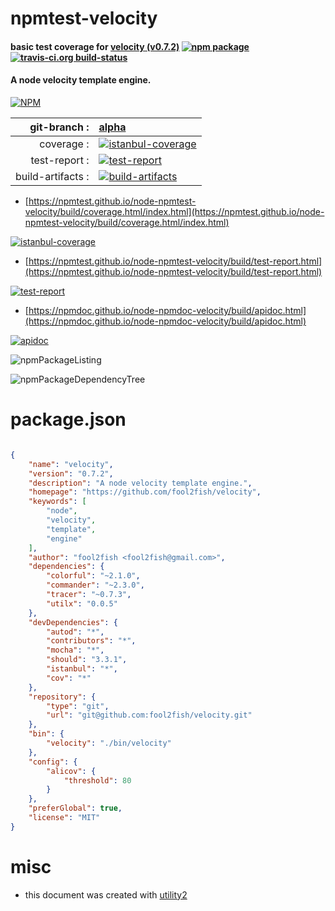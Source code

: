 # npmtest-velocity

#### basic test coverage for  [velocity (v0.7.2)](https://github.com/fool2fish/velocity)  [![npm package](https://img.shields.io/npm/v/npmtest-velocity.svg?style=flat-square)](https://www.npmjs.org/package/npmtest-velocity) [![travis-ci.org build-status](https://api.travis-ci.org/npmtest/node-npmtest-velocity.svg)](https://travis-ci.org/npmtest/node-npmtest-velocity)

#### A node velocity template engine.

[![NPM](https://nodei.co/npm/velocity.png?downloads=true&downloadRank=true&stars=true)](https://www.npmjs.com/package/velocity)

| git-branch : | [alpha](https://github.com/npmtest/node-npmtest-velocity/tree/alpha)|
|--:|:--|
| coverage : | [![istanbul-coverage](https://npmtest.github.io/node-npmtest-velocity/build/coverage.badge.svg)](https://npmtest.github.io/node-npmtest-velocity/build/coverage.html/index.html)|
| test-report : | [![test-report](https://npmtest.github.io/node-npmtest-velocity/build/test-report.badge.svg)](https://npmtest.github.io/node-npmtest-velocity/build/test-report.html)|
| build-artifacts : | [![build-artifacts](https://npmtest.github.io/node-npmtest-velocity/glyphicons_144_folder_open.png)](https://github.com/npmtest/node-npmtest-velocity/tree/gh-pages/build)|

- [https://npmtest.github.io/node-npmtest-velocity/build/coverage.html/index.html](https://npmtest.github.io/node-npmtest-velocity/build/coverage.html/index.html)

[![istanbul-coverage](https://npmtest.github.io/node-npmtest-velocity/build/screenCapture.buildCi.browser.%252Ftmp%252Fbuild%252Fcoverage.lib.html.png)](https://npmtest.github.io/node-npmtest-velocity/build/coverage.html/index.html)

- [https://npmtest.github.io/node-npmtest-velocity/build/test-report.html](https://npmtest.github.io/node-npmtest-velocity/build/test-report.html)

[![test-report](https://npmtest.github.io/node-npmtest-velocity/build/screenCapture.buildCi.browser.%252Ftmp%252Fbuild%252Ftest-report.html.png)](https://npmtest.github.io/node-npmtest-velocity/build/test-report.html)

- [https://npmdoc.github.io/node-npmdoc-velocity/build/apidoc.html](https://npmdoc.github.io/node-npmdoc-velocity/build/apidoc.html)

[![apidoc](https://npmdoc.github.io/node-npmdoc-velocity/build/screenCapture.buildCi.browser.%252Ftmp%252Fbuild%252Fapidoc.html.png)](https://npmdoc.github.io/node-npmdoc-velocity/build/apidoc.html)

![npmPackageListing](https://npmtest.github.io/node-npmtest-velocity/build/screenCapture.npmPackageListing.svg)

![npmPackageDependencyTree](https://npmtest.github.io/node-npmtest-velocity/build/screenCapture.npmPackageDependencyTree.svg)



# package.json

```json

{
    "name": "velocity",
    "version": "0.7.2",
    "description": "A node velocity template engine.",
    "homepage": "https://github.com/fool2fish/velocity",
    "keywords": [
        "node",
        "velocity",
        "template",
        "engine"
    ],
    "author": "fool2fish <fool2fish@gmail.com>",
    "dependencies": {
        "colorful": "~2.1.0",
        "commander": "~2.3.0",
        "tracer": "~0.7.3",
        "utilx": "0.0.5"
    },
    "devDependencies": {
        "autod": "*",
        "contributors": "*",
        "mocha": "*",
        "should": "3.3.1",
        "istanbul": "*",
        "cov": "*"
    },
    "repository": {
        "type": "git",
        "url": "git@github.com:fool2fish/velocity.git"
    },
    "bin": {
        "velocity": "./bin/velocity"
    },
    "config": {
        "alicov": {
            "threshold": 80
        }
    },
    "preferGlobal": true,
    "license": "MIT"
}
```



# misc
- this document was created with [utility2](https://github.com/kaizhu256/node-utility2)
